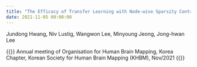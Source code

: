 ```yaml
---
title: "The Efficacy of Transfer Learning with Node-wise Sparsity Control for Task fMRI Classification"
date: 2021-11-05 00:00:00
---
```


Jundong Hwang, Niv Lustig, Wangwon Lee, Minyoung Jeong, Jong-hwan Lee

{{<format bright-green>}}
Annual meeting of Organisation for Human Brain Mapping, Korea Chapter, Korean Society for Human Brain Mapping (KHBM), Nov/2021
{{</format>}}
